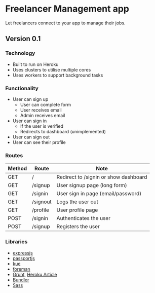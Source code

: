 # Freelancer Management app
Let freelancers connect to your app to manage their jobs.

## Version 0.1

### Technology
- Built to run on Heroku
- Uses clusters to utilise multiple cores
- Uses workers to support background tasks

### Functionality
- User can sign up
  - User can complete form
  - User receives email
  - Admin receives email
- User can sign in
  - If the user is verified
  - Redirects to dashboard (unimplemented)
- User can sign out
- User can see their profile

### Routes
Method  | Route     | Note
------  | -----     | ----
GET     | /         | Redirect to /signin or show dashboard
GET     | /signup   | User signup page (long form)
GET     | /signin   | User sign in page (email/password)
GET     | /signout  | Logs the user out
GET     | /profile  | User profile page
POST    | /signin   | Authenticates the user
POST    | /signup   | Registers the user


### Libraries
- [expressjs](https://expressjs.com/)
- [passportjs](http://passportjs.org/)
- [kue](https://github.com/Automattic/kue)
- [foreman](http://ddollar.github.io/foreman/)
- [Grunt](grunt), [Heroku Article](https://devcenter.heroku.com/articles/node-with-grunt)
- [Bundler](bundler)
- [Sass](sass)

